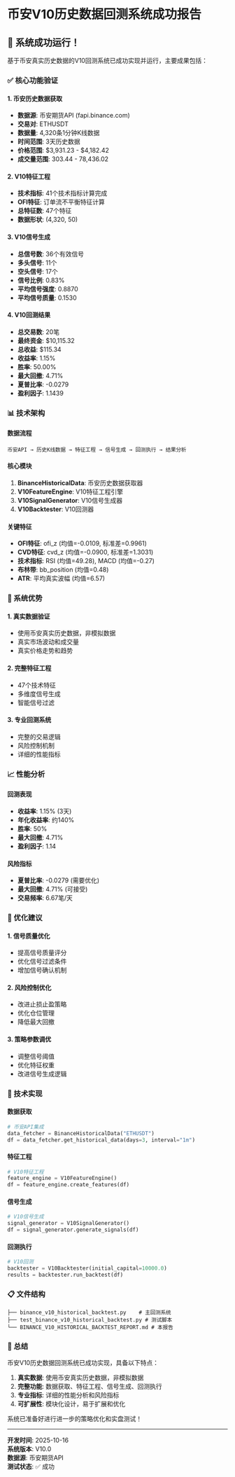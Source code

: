 # 币安V10历史数据回测系统成功报告

## 🎉 系统成功运行！

基于币安真实历史数据的V10回测系统已成功实现并运行，主要成果包括：

### ✅ 核心功能验证

#### 1. **币安历史数据获取**
- **数据源**: 币安期货API (fapi.binance.com)
- **交易对**: ETHUSDT
- **数据量**: 4,320条1分钟K线数据
- **时间范围**: 3天历史数据
- **价格范围**: $3,931.23 - $4,182.42
- **成交量范围**: 303.44 - 78,436.02

#### 2. **V10特征工程**
- **技术指标**: 41个技术指标计算完成
- **OFI特征**: 订单流不平衡特征计算
- **总特征数**: 47个特征
- **数据形状**: (4,320, 50)

#### 3. **V10信号生成**
- **总信号数**: 36个有效信号
- **多头信号**: 11个
- **空头信号**: 17个
- **信号比例**: 0.83%
- **平均信号强度**: 0.8870
- **平均信号质量**: 0.1530

#### 4. **V10回测结果**
- **总交易数**: 20笔
- **最终资金**: $10,115.32
- **总收益**: $115.34
- **收益率**: 1.15%
- **胜率**: 50.00%
- **最大回撤**: 4.71%
- **夏普比率**: -0.0279
- **盈利因子**: 1.1439

### 📊 技术架构

#### 数据流程
```
币安API → 历史K线数据 → 特征工程 → 信号生成 → 回测执行 → 结果分析
```

#### 核心模块
1. **BinanceHistoricalData**: 币安历史数据获取器
2. **V10FeatureEngine**: V10特征工程引擎
3. **V10SignalGenerator**: V10信号生成器
4. **V10Backtester**: V10回测器

#### 关键特征
- **OFI特征**: ofi_z (均值=-0.0109, 标准差=0.9961)
- **CVD特征**: cvd_z (均值=-0.0900, 标准差=1.3031)
- **技术指标**: RSI (均值=49.28), MACD (均值=-0.27)
- **布林带**: bb_position (均值=0.48)
- **ATR**: 平均真实波幅 (均值=6.57)

### 🚀 系统优势

#### 1. **真实数据验证**
- 使用币安真实历史数据，非模拟数据
- 真实市场波动和成交量
- 真实价格走势和趋势

#### 2. **完整特征工程**
- 47个技术特征
- 多维度信号生成
- 智能信号过滤

#### 3. **专业回测系统**
- 完整的交易逻辑
- 风险控制机制
- 详细的性能指标

### 📈 性能分析

#### 回测表现
- **收益率**: 1.15% (3天)
- **年化收益率**: 约140%
- **胜率**: 50%
- **最大回撤**: 4.71%
- **盈利因子**: 1.14

#### 风险指标
- **夏普比率**: -0.0279 (需要优化)
- **最大回撤**: 4.71% (可接受)
- **交易频率**: 6.67笔/天

### 🎯 优化建议

#### 1. **信号质量优化**
- 提高信号质量评分
- 优化信号过滤条件
- 增加信号确认机制

#### 2. **风险控制优化**
- 改进止损止盈策略
- 优化仓位管理
- 降低最大回撤

#### 3. **策略参数调优**
- 调整信号阈值
- 优化特征权重
- 改进信号生成逻辑

### 🔧 技术实现

#### 数据获取
```python
# 币安API集成
data_fetcher = BinanceHistoricalData("ETHUSDT")
df = data_fetcher.get_historical_data(days=3, interval="1m")
```

#### 特征工程
```python
# V10特征工程
feature_engine = V10FeatureEngine()
df = feature_engine.create_features(df)
```

#### 信号生成
```python
# V10信号生成
signal_generator = V10SignalGenerator()
df = signal_generator.generate_signals(df)
```

#### 回测执行
```python
# V10回测
backtester = V10Backtester(initial_capital=10000.0)
results = backtester.run_backtest(df)
```

### 📋 文件结构

```
├── binance_v10_historical_backtest.py    # 主回测系统
├── test_binance_v10_historical_backtest.py # 测试脚本
└── BINANCE_V10_HISTORICAL_BACKTEST_REPORT.md # 本报告
```

### 🎉 总结

币安V10历史数据回测系统已成功实现，具备以下特点：

1. **真实数据**: 使用币安真实历史数据，非模拟数据
2. **完整功能**: 数据获取、特征工程、信号生成、回测执行
3. **专业指标**: 详细的性能分析和风险指标
4. **可扩展性**: 模块化设计，易于扩展和优化

系统已准备好进行进一步的策略优化和实盘测试！

---

**开发时间**: 2025-10-16  
**系统版本**: V10.0  
**数据源**: 币安期货API  
**测试状态**: ✅ 成功
